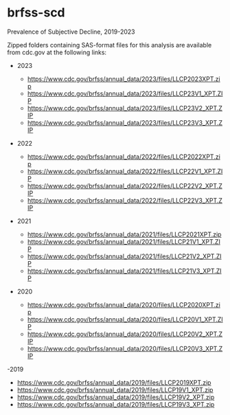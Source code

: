 # brfss-scd
Prevalence of Subjective Decline, 2019-2023

Zipped folders containing SAS-format files for this analysis are available from cdc.gov at the following links: 

- 2023
  * https://www.cdc.gov/brfss/annual_data/2023/files/LLCP2023XPT.zip
  * https://www.cdc.gov/brfss/annual_data/2023/files/LLCP23V1_XPT.ZIP
  * https://www.cdc.gov/brfss/annual_data/2023/files/LLCP23V2_XPT.ZIP
  * https://www.cdc.gov/brfss/annual_data/2023/files/LLCP23V3_XPT.ZIP

- 2022
  * https://www.cdc.gov/brfss/annual_data/2022/files/LLCP2022XPT.zip
  * https://www.cdc.gov/brfss/annual_data/2022/files/LLCP22V1_XPT.ZIP
  * https://www.cdc.gov/brfss/annual_data/2022/files/LLCP22V2_XPT.ZIP
  * https://www.cdc.gov/brfss/annual_data/2022/files/LLCP22V3_XPT.ZIP

- 2021
  * https://www.cdc.gov/brfss/annual_data/2021/files/LLCP2021XPT.zip
  * https://www.cdc.gov/brfss/annual_data/2021/files/LLCP21V1_XPT.ZIP
  * https://www.cdc.gov/brfss/annual_data/2021/files/LLCP21V2_XPT.ZIP
  * https://www.cdc.gov/brfss/annual_data/2021/files/LLCP21V3_XPT.ZIP

- 2020
  * https://www.cdc.gov/brfss/annual_data/2020/files/LLCP2020XPT.zip
  * https://www.cdc.gov/brfss/annual_data/2020/files/LLCP20V1_XPT.ZIP
  * https://www.cdc.gov/brfss/annual_data/2020/files/LLCP20V2_XPT.ZIP
  * https://www.cdc.gov/brfss/annual_data/2020/files/LLCP20V3_XPT.ZIP

-2019
  * https://www.cdc.gov/brfss/annual_data/2019/files/LLCP2019XPT.zip
  * https://www.cdc.gov/brfss/annual_data/2019/files/LLCP19V1_XPT.zip
  * https://www.cdc.gov/brfss/annual_data/2019/files/LLCP19V2_XPT.zip
  * https://www.cdc.gov/brfss/annual_data/2019/files/LLCP19V3_XPT.zip
